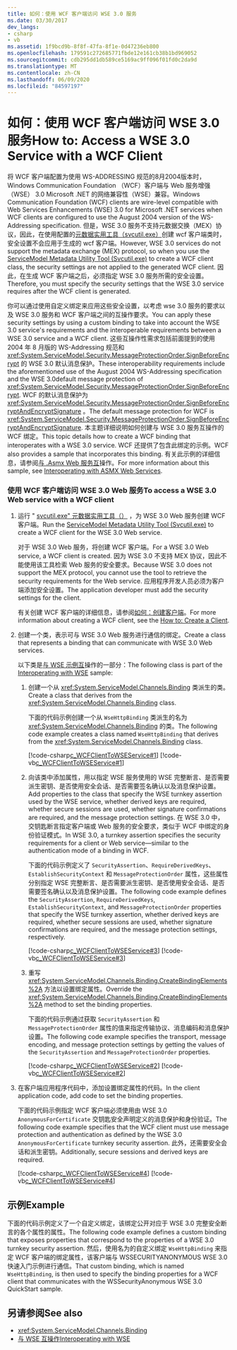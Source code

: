 ```yaml
---
title: 如何：使用 WCF 客户端访问 WSE 3.0 服务
ms.date: 03/30/2017
dev_langs:
- csharp
- vb
ms.assetid: 1f9bcd9b-8f8f-47fa-8f1e-0d47236eb800
ms.openlocfilehash: 179591c272685771fbde12e161cb38b1bd969052
ms.sourcegitcommit: cdb295dd1db589ce5169ac9ff096f01fd0c2da9d
ms.translationtype: MT
ms.contentlocale: zh-CN
ms.lasthandoff: 06/09/2020
ms.locfileid: "84597197"
---
```

# <a name="how-to-access-a-wse-30-service-with-a-wcf-client"></a><span data-ttu-id="64ebe-102">如何：使用 WCF 客户端访问 WSE 3.0 服务</span><span class="sxs-lookup"><span data-stu-id="64ebe-102">How to: Access a WSE 3.0 Service with a WCF Client</span></span>
<span data-ttu-id="64ebe-103">将 WCF 客户端配置为使用 WS-ADDRESSING 规范的8月2004版本时，Windows Communication Foundation （WCF）客户端与 Web 服务增强（WSE） 3.0 Microsoft .NET 的网络兼容性（WSE）兼容。</span><span class="sxs-lookup"><span data-stu-id="64ebe-103">Windows Communication Foundation (WCF) clients are wire-level compatible with Web Services Enhancements (WSE) 3.0 for Microsoft .NET services when WCF clients are configured to use the August 2004 version of the WS-Addressing specification.</span></span> <span data-ttu-id="64ebe-104">但是，WSE 3.0 服务不支持元数据交换（MEX）协议，因此，在使用配置的[元数据实用工具（svcutil.exe）](../servicemodel-metadata-utility-tool-svcutil-exe.md)创建 wcf 客户端类时，安全设置不会应用于生成的 wcf 客户端。</span><span class="sxs-lookup"><span data-stu-id="64ebe-104">However, WSE 3.0 services do not support the metadata exchange (MEX) protocol, so when you use the [ServiceModel Metadata Utility Tool (Svcutil.exe)](../servicemodel-metadata-utility-tool-svcutil-exe.md) to create a WCF client class, the security settings are not applied to the generated WCF client.</span></span> <span data-ttu-id="64ebe-105">因此，在生成 WCF 客户端之后，必须指定 WSE 3.0 服务所需的安全设置。</span><span class="sxs-lookup"><span data-stu-id="64ebe-105">Therefore, you must specify the security settings that the WSE 3.0 service requires after the WCF client is generated.</span></span>  
  
 <span data-ttu-id="64ebe-106">你可以通过使用自定义绑定来应用这些安全设置，以考虑 wse 3.0 服务的要求以及 WSE 3.0 服务和 WCF 客户端之间的互操作要求。</span><span class="sxs-lookup"><span data-stu-id="64ebe-106">You can apply these security settings by using a custom binding to take into account the WSE 3.0 service's requirements and the interoperable requirements between a WSE 3.0 service and a WCF client.</span></span> <span data-ttu-id="64ebe-107">这些互操作性需求包括前面提到的使用 2004 年 8 月版的 WS-Addressing 规范和 <xref:System.ServiceModel.Security.MessageProtectionOrder.SignBeforeEncrypt> 的 WSE 3.0 默认消息保护。</span><span class="sxs-lookup"><span data-stu-id="64ebe-107">These interoperability requirements include the aforementioned use of the August 2004 WS-Addressing specification and the  WSE 3.0default message protection of <xref:System.ServiceModel.Security.MessageProtectionOrder.SignBeforeEncrypt>.</span></span> <span data-ttu-id="64ebe-108">WCF 的默认消息保护为 <xref:System.ServiceModel.Security.MessageProtectionOrder.SignBeforeEncryptAndEncryptSignature> 。</span><span class="sxs-lookup"><span data-stu-id="64ebe-108">The default message protection for WCF is <xref:System.ServiceModel.Security.MessageProtectionOrder.SignBeforeEncryptAndEncryptSignature>.</span></span> <span data-ttu-id="64ebe-109">本主题详细说明如何创建与 WSE 3.0 服务互操作的 WCF 绑定。</span><span class="sxs-lookup"><span data-stu-id="64ebe-109">This topic details how to create a WCF binding that interoperates with a WSE 3.0 service.</span></span> <span data-ttu-id="64ebe-110">WCF 还提供了包含此绑定的示例。</span><span class="sxs-lookup"><span data-stu-id="64ebe-110">WCF also provides a sample that incorporates this binding.</span></span> <span data-ttu-id="64ebe-111">有关此示例的详细信息，请参阅[与 .Asmx Web 服务互](../samples/interoperating-with-asmx-web-services.md)操作。</span><span class="sxs-lookup"><span data-stu-id="64ebe-111">For more information about this sample, see [Interoperating with ASMX Web Services](../samples/interoperating-with-asmx-web-services.md).</span></span>  
  
### <a name="to-access-a-wse-30-web-service-with-a-wcf-client"></a><span data-ttu-id="64ebe-112">使用 WCF 客户端访问 WSE 3.0 Web 服务</span><span class="sxs-lookup"><span data-stu-id="64ebe-112">To access a WSE 3.0 Web service with a WCF client</span></span>  
  
1. <span data-ttu-id="64ebe-113">运行 " [svcutil.exe" 元数据实用工具（）](../servicemodel-metadata-utility-tool-svcutil-exe.md) ，为 WSE 3.0 Web 服务创建 WCF 客户端。</span><span class="sxs-lookup"><span data-stu-id="64ebe-113">Run the [ServiceModel Metadata Utility Tool (Svcutil.exe)](../servicemodel-metadata-utility-tool-svcutil-exe.md) to create a WCF client for the WSE 3.0 Web service.</span></span>  
  
     <span data-ttu-id="64ebe-114">对于 WSE 3.0 Web 服务，将创建 WCF 客户端。</span><span class="sxs-lookup"><span data-stu-id="64ebe-114">For a WSE 3.0 Web service, a WCF client is created.</span></span> <span data-ttu-id="64ebe-115">因为 WSE 3.0 不支持 MEX 协议，因此不能使用该工具检索 Web 服务的安全要求。</span><span class="sxs-lookup"><span data-stu-id="64ebe-115">Because WSE 3.0 does not support the MEX protocol, you cannot use the tool to retrieve the security requirements for the Web service.</span></span> <span data-ttu-id="64ebe-116">应用程序开发人员必须为客户端添加安全设置。</span><span class="sxs-lookup"><span data-stu-id="64ebe-116">The application developer must add the security settings for the client.</span></span>  
  
     <span data-ttu-id="64ebe-117">有关创建 WCF 客户端的详细信息，请参阅[如何：创建客户端](../how-to-create-a-wcf-client.md)。</span><span class="sxs-lookup"><span data-stu-id="64ebe-117">For more information about creating a WCF client, see the [How to: Create a Client](../how-to-create-a-wcf-client.md).</span></span>  
  
2. <span data-ttu-id="64ebe-118">创建一个类，表示可与 WSE 3.0 Web 服务进行通信的绑定。</span><span class="sxs-lookup"><span data-stu-id="64ebe-118">Create a class that represents a binding that can communicate with WSE 3.0 Web services.</span></span>  
  
     <span data-ttu-id="64ebe-119">以下类是[与 WSE 示例互](https://docs.microsoft.com/previous-versions/dotnet/netframework-3.5/ms752257%28v=vs.90%29)操作的一部分：</span><span class="sxs-lookup"><span data-stu-id="64ebe-119">The following class is part of the [Interoperating with WSE](https://docs.microsoft.com/previous-versions/dotnet/netframework-3.5/ms752257%28v=vs.90%29) sample:</span></span>  
  
    1. <span data-ttu-id="64ebe-120">创建一个从 <xref:System.ServiceModel.Channels.Binding> 类派生的类。</span><span class="sxs-lookup"><span data-stu-id="64ebe-120">Create a class that derives from the <xref:System.ServiceModel.Channels.Binding> class.</span></span>  
  
         <span data-ttu-id="64ebe-121">下面的代码示例创建一个从 `WseHttpBinding` 类派生的名为 <xref:System.ServiceModel.Channels.Binding> 的类。</span><span class="sxs-lookup"><span data-stu-id="64ebe-121">The following code example creates a class named `WseHttpBinding` that derives from the <xref:System.ServiceModel.Channels.Binding> class.</span></span>  
  
         [!code-csharp[c_WCFClientToWSEService#1](../../../../samples/snippets/csharp/VS_Snippets_CFX/c_wcfclienttowseservice/cs/wsehttpbinding.cs#1)]
         [!code-vb[c_WCFClientToWSEService#1](../../../../samples/snippets/visualbasic/VS_Snippets_CFX/c_wcfclienttowseservice/vb/wsehttpbinding.vb#1)]  
  
    2. <span data-ttu-id="64ebe-122">向该类中添加属性，用以指定 WSE 服务使用的 WSE 完整断言、是否需要派生密钥、是否使用安全会话、是否需要签名确认以及消息保护设置。</span><span class="sxs-lookup"><span data-stu-id="64ebe-122">Add properties to the class that specify the WSE turnkey assertion used by the WSE service, whether derived keys are required, whether secure sessions are used, whether signature confirmations are required, and the message protection settings.</span></span> <span data-ttu-id="64ebe-123">在 WSE 3.0 中，交钥匙断言指定客户端或 Web 服务的安全要求，类似于 WCF 中绑定的身份验证模式。</span><span class="sxs-lookup"><span data-stu-id="64ebe-123">In WSE 3.0, a turnkey assertion specifies the security requirements for a client or Web service—similar to the authentication mode of a binding in WCF.</span></span>  
  
         <span data-ttu-id="64ebe-124">下面的代码示例定义了 `SecurityAssertion`、`RequireDerivedKeys`、`EstablishSecurityContext` 和 `MessageProtectionOrder` 属性，这些属性分别指定 WSE 完整断言、是否需要派生密钥、是否使用安全会话、是否需要签名确认以及消息保护设置。</span><span class="sxs-lookup"><span data-stu-id="64ebe-124">The following code example defines the `SecurityAssertion`, `RequireDerivedKeys`, `EstablishSecurityContext`, and `MessageProtectionOrder` properties that specify the WSE turnkey assertion, whether derived keys are required, whether secure sessions are used, whether signature confirmations are required, and the message protection settings, respectively.</span></span>  
  
         [!code-csharp[c_WCFClientToWSEService#3](../../../../samples/snippets/csharp/VS_Snippets_CFX/c_wcfclienttowseservice/cs/wsehttpbinding.cs#3)]
         [!code-vb[c_WCFClientToWSEService#3](../../../../samples/snippets/visualbasic/VS_Snippets_CFX/c_wcfclienttowseservice/vb/wsehttpbinding.vb#3)]  
  
    3. <span data-ttu-id="64ebe-125">重写 <xref:System.ServiceModel.Channels.Binding.CreateBindingElements%2A> 方法以设置绑定属性。</span><span class="sxs-lookup"><span data-stu-id="64ebe-125">Override the <xref:System.ServiceModel.Channels.Binding.CreateBindingElements%2A> method to set the binding properties.</span></span>  
  
         <span data-ttu-id="64ebe-126">下面的代码示例通过获取 `SecurityAssertion` 和 `MessageProtectionOrder` 属性的值来指定传输协议、消息编码和消息保护设置。</span><span class="sxs-lookup"><span data-stu-id="64ebe-126">The following code example specifies the transport, message encoding, and message protection settings by getting the values of the `SecurityAssertion` and `MessageProtectionOrder` properties.</span></span>  
  
         [!code-csharp[c_WCFClientToWSEService#2](../../../../samples/snippets/csharp/VS_Snippets_CFX/c_wcfclienttowseservice/cs/wsehttpbinding.cs#2)]
         [!code-vb[c_WCFClientToWSEService#2](../../../../samples/snippets/visualbasic/VS_Snippets_CFX/c_wcfclienttowseservice/vb/wsehttpbinding.vb#2)]  
  
3. <span data-ttu-id="64ebe-127">在客户端应用程序代码中，添加设置绑定属性的代码。</span><span class="sxs-lookup"><span data-stu-id="64ebe-127">In the client application code, add code to set the binding properties.</span></span>  
  
     <span data-ttu-id="64ebe-128">下面的代码示例指定 WCF 客户端必须使用由 WSE 3.0 `AnonymousForCertificate` 交钥匙安全声明定义的消息保护和身份验证。</span><span class="sxs-lookup"><span data-stu-id="64ebe-128">The following code example specifies that the WCF client must use message protection and authentication as defined by the WSE 3.0 `AnonymousForCertificate` turnkey security assertion.</span></span> <span data-ttu-id="64ebe-129">此外，还需要安全会话和派生密钥。</span><span class="sxs-lookup"><span data-stu-id="64ebe-129">Additionally, secure sessions and derived keys are required.</span></span>  
  
     [!code-csharp[c_WCFClientToWSEService#4](../../../../samples/snippets/csharp/VS_Snippets_CFX/c_wcfclienttowseservice/cs/client.cs#4)]
     [!code-vb[c_WCFClientToWSEService#4](../../../../samples/snippets/visualbasic/VS_Snippets_CFX/c_wcfclienttowseservice/vb/client.vb#4)]  
  
## <a name="example"></a><span data-ttu-id="64ebe-130">示例</span><span class="sxs-lookup"><span data-stu-id="64ebe-130">Example</span></span>  
 <span data-ttu-id="64ebe-131">下面的代码示例定义了一个自定义绑定，该绑定公开对应于 WSE 3.0 完整安全断言的各个属性的属性。</span><span class="sxs-lookup"><span data-stu-id="64ebe-131">The following code example defines a custom binding that exposes properties that correspond to the properties of a WSE 3.0 turnkey security assertion.</span></span> <span data-ttu-id="64ebe-132">然后，使用名为的自定义绑定 `WseHttpBinding` 来指定 WCF 客户端的绑定属性，该客户端与 WSSECURITYANONYMOUS WSE 3.0 快速入门示例进行通信。</span><span class="sxs-lookup"><span data-stu-id="64ebe-132">That custom binding, which is named `WseHttpBinding`, is then used to specify the binding properties for a WCF client that communicates with the WSSecurityAnonymous WSE 3.0 QuickStart sample.</span></span>  

## <a name="see-also"></a><span data-ttu-id="64ebe-133">另请参阅</span><span class="sxs-lookup"><span data-stu-id="64ebe-133">See also</span></span>

- <xref:System.ServiceModel.Channels.Binding>
- [<span data-ttu-id="64ebe-134">与 WSE 互操作</span><span class="sxs-lookup"><span data-stu-id="64ebe-134">Interoperating with WSE</span></span>](https://docs.microsoft.com/previous-versions/dotnet/netframework-3.5/ms752257%28v=vs.90%29)

